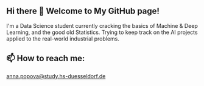 ## Hi there 👋 Welcome to My GitHub page! 

I'm a Data Science student currently cracking the basics of Machine & Deep Learning, and the good old Statistics. Trying to keep track on the AI projects applied to the real-world industrial problems.

## 📫 How to reach me: 
anna.popova@study.hs-duesseldorf.de


